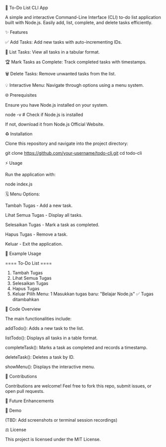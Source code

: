 📅 To-Do List CLI App

A simple and interactive Command-Line Interface (CLI) to-do list application built with Node.js. Easily add, list, complete, and delete tasks efficiently.

✨ Features

✅ Add Tasks: Add new tasks with auto-incrementing IDs.

📅 List Tasks: View all tasks in a tabular format.

🏆 Mark Tasks as Complete: Track completed tasks with timestamps.

🗑️ Delete Tasks: Remove unwanted tasks from the list.

💡 Interactive Menu: Navigate through options using a menu system.

🌐 Prerequisites

Ensure you have Node.js installed on your system.

node -v # Check if Node.js is installed

If not, download it from Node.js Official Website.

♻️ Installation

Clone this repository and navigate into the project directory:

git clone https://github.com/your-username/todo-cli.git
cd todo-cli

⚡ Usage

Run the application with:

node index.js

🗓 Menu Options:

Tambah Tugas - Add a new task.

Lihat Semua Tugas - Display all tasks.

Selesaikan Tugas - Mark a task as completed.

Hapus Tugas - Remove a task.

Keluar - Exit the application.

🔄 Example Usage

==== To-Do List ====

1. Tambah Tugas
2. Lihat Semua Tugas
3. Selesaikan Tugas
4. Hapus Tugas
5. Keluar
   Pilih Menu: 1
   Masukkan tugas baru: "Belajar Node.js"
   ✅ Tugas ditambahkan

🌟 Code Overview

The main functionalities include:

addTodo(): Adds a new task to the list.

listTodo(): Displays all tasks in a table format.

completeTask(): Marks a task as completed and records a timestamp.

deleteTask(): Deletes a task by ID.

showMenu(): Displays the interactive menu.

🎉 Contributions

Contributions are welcome! Feel free to fork this repo, submit issues, or open pull requests.

🚀 Future Enhancements

🎥 Demo

(TBD: Add screenshots or terminal session recordings)

⚖ License

This project is licensed under the MIT License.
